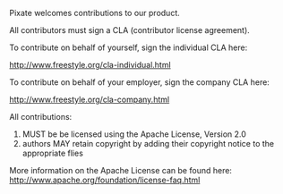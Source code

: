 Pixate welcomes contributions to our product.

All contributors must sign a CLA (contributor license agreement).

To contribute on behalf of yourself, sign the individual CLA here:

 http://www.freestyle.org/cla-individual.html

To contribute on behalf of your employer, sign the company CLA here:

 http://www.freestyle.org/cla-company.html

All contributions:

1. MUST be be licensed using the Apache License, Version 2.0
2. authors MAY retain copyright by adding their copyright notice to the appropriate flies

More information on the Apache License can be found here: http://www.apache.org/foundation/license-faq.html
